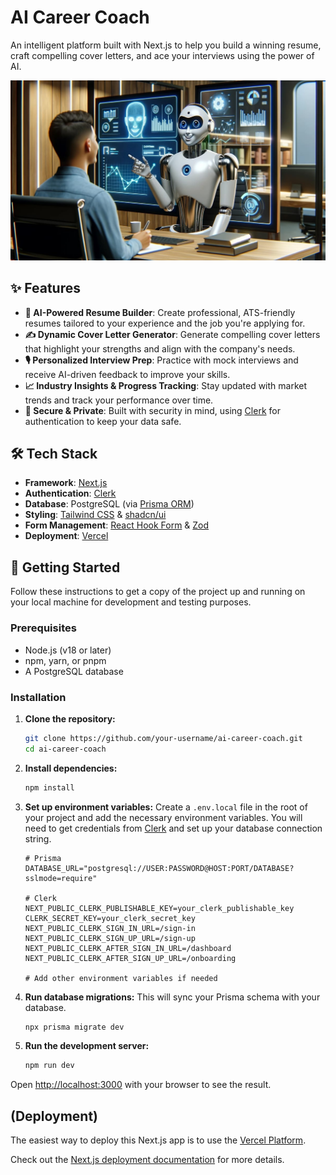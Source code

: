 # AI Career Coach

An intelligent platform built with Next.js to help you build a winning resume, craft compelling cover letters, and ace your interviews using the power of AI.

![Banner](public/banner.jpeg)

## ✨ Features

-   **🤖 AI-Powered Resume Builder**: Create professional, ATS-friendly resumes tailored to your experience and the job you're applying for.
-   **✍️ Dynamic Cover Letter Generator**: Generate compelling cover letters that highlight your strengths and align with the company's needs.
-   **🎙️ Personalized Interview Prep**: Practice with mock interviews and receive AI-driven feedback to improve your skills.
-   **📈 Industry Insights & Progress Tracking**: Stay updated with market trends and track your performance over time.
-   **🔐 Secure & Private**: Built with security in mind, using [Clerk](https://clerk.com/) for authentication to keep your data safe.

## 🛠️ Tech Stack

-   **Framework**: [Next.js](https://nextjs.org/)
-   **Authentication**: [Clerk](https://clerk.com/)
-   **Database**: PostgreSQL (via [Prisma ORM](https://www.prisma.io/))
-   **Styling**: [Tailwind CSS](https://tailwindcss.com/) & [shadcn/ui](https://ui.shadcn.com/)
-   **Form Management**: [React Hook Form](https://react-hook-form.com/) & [Zod](https://zod.dev/)
-   **Deployment**: [Vercel](https://vercel.com/)

## 🚀 Getting Started

Follow these instructions to get a copy of the project up and running on your local machine for development and testing purposes.

### Prerequisites

-   Node.js (v18 or later)
-   npm, yarn, or pnpm
-   A PostgreSQL database

### Installation

1.  **Clone the repository:**
    ```bash
    git clone https://github.com/your-username/ai-career-coach.git
    cd ai-career-coach
    ```

2.  **Install dependencies:**
    ```bash
    npm install
    ```

3.  **Set up environment variables:**
    Create a `.env.local` file in the root of your project and add the necessary environment variables. You will need to get credentials from [Clerk](https://clerk.com/) and set up your database connection string.

    ```env
    # Prisma
    DATABASE_URL="postgresql://USER:PASSWORD@HOST:PORT/DATABASE?sslmode=require"

    # Clerk
    NEXT_PUBLIC_CLERK_PUBLISHABLE_KEY=your_clerk_publishable_key
    CLERK_SECRET_KEY=your_clerk_secret_key
    NEXT_PUBLIC_CLERK_SIGN_IN_URL=/sign-in
    NEXT_PUBLIC_CLERK_SIGN_UP_URL=/sign-up
    NEXT_PUBLIC_CLERK_AFTER_SIGN_IN_URL=/dashboard
    NEXT_PUBLIC_CLERK_AFTER_SIGN_UP_URL=/onboarding

    # Add other environment variables if needed
    ```

4.  **Run database migrations:**
    This will sync your Prisma schema with your database.
    ```bash
    npx prisma migrate dev
    ```

5.  **Run the development server:**
    ```bash
    npm run dev
    ```

Open [http://localhost:3000](http://localhost:3000) with your browser to see the result.

## (Deployment)

The easiest way to deploy this Next.js app is to use the [Vercel Platform](https://vercel.com/new?utm_medium=default-template&filter=next.js&utm_source=create-next-app&utm_campaign=create-next-app-readme).

Check out the [Next.js deployment documentation](https://nextjs.org/docs/app/building-your-application/deploying) for more details.